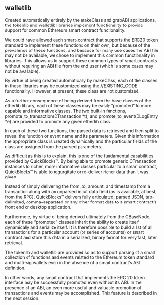 ## walletlib

Created automatically entirely by the makeClass and grabABI applications, the tokenlib and walletlib libraries implement functionality to provide support for common Ethereum smart 
contract functionality.

We could have allowed each smart-contract that supports the ERC20 token standard to implement these functions on their own, but because of the prevalence of these functions, and because 
for many use cases the ABI file may not be available, we chose to implement this common functionality in libraries. This allows us to support these common types of smart contracts 
without requiring an ABI file from the end user (which is some cases may not be available).

By virtue of being created automatically by makeClass, each of the classes in these libraries may be customized using the //EXISTING_CODE functionality. However, at present, these class 
are not customized.

As a further consequence of being derived from the base classes of the etherlib library, each of these classes may be easily “promoted” to more capable and informative classes. 
The two built-in functions, promote_to_transaction(CTransaction *t), and promote_to_event(CLogEntry *e) are provided to promote any given etherlib class.

In each of these two functions, the parsed data is retrieved and then split to reveal the function or event name and its parameters. Given this information the appropriate class is 
created dynamically and the particular fields of the class are assigned from the parsed parameters.

As difficult as this is to explain, this is one of the fundamental capabilities provided by QuickBlocks™. By being able to promote generic CTransaction instances to richer, more 
informative classes particular to a smart contract, QuickBlocks™ is able to regurgitate or re-deliver richer data than it was given.

Instead of simply delivering the from, to, amount, and timestamp from a transaction along with an unparsed input data field (as is available, at best, from the RPC), QuickBlocks™ 
delivers fully articulated, parsed JSON, tab-delimited, comma-separated or any other format data to a smart contract’s front end or desktop application.

Furthermore, by virtue of being derived ultimately from the CBaseNode, each of these “promoted” classes inherit the ability to create itself dynamically and serialize itself. It 
is therefore possible to build a list of all transactions for a particular account (or series of accounts) or smart contract and store this data in a serialized, binary format for very 
fast, later retrieval.

The tokenlib and walletlib are provided so as to support parsing of a small collection of functions and events related to the Ethereum token standard and multi-sig wallets even in the 
absence of a smart contract’s ABI definition.

In other words, any smart contract that implements the ERC 20 token interface may be successfully promoted even without its ABI. In the presence of an ABI, an even more useful and 
valuable promotion of transactions and events may be accomplished. This feature is described in the next session.
